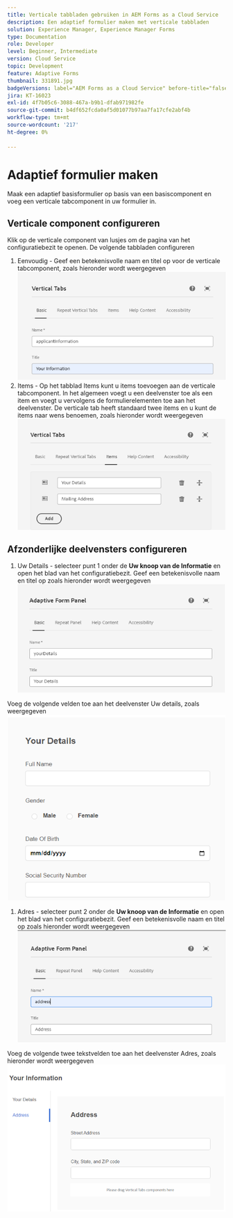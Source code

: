 ```yaml
---
title: Verticale tabbladen gebruiken in AEM Forms as a Cloud Service
description: Een adaptief formulier maken met verticale tabbladen
solution: Experience Manager, Experience Manager Forms
type: Documentation
role: Developer
level: Beginner, Intermediate
version: Cloud Service
topic: Development
feature: Adaptive Forms
thumbnail: 331891.jpg
badgeVersions: label="AEM Forms as a Cloud Service" before-title="false"
jira: KT-16023
exl-id: 4f7b05c6-3088-467a-b9b1-dfab971982fe
source-git-commit: b4df652fcda0af5d01077b97aa7fa17cfe2abf4b
workflow-type: tm+mt
source-wordcount: '217'
ht-degree: 0%

---
```


# Adaptief formulier maken

Maak een adaptief basisformulier op basis van een basiscomponent en voeg een verticale tabcomponent in uw formulier in.

## Verticale component configureren

Klik op de verticale component van lusjes om de pagina van het configuratiebezit te openen. De volgende tabbladen configureren

1. Eenvoudig - Geef een betekenisvolle naam en titel op voor de verticale tabcomponent, zoals hieronder wordt weergegeven
   ![ verticaal-tabs-1 ](assets/vertical-tabs-1.png)
1. Items - Op het tabblad Items kunt u items toevoegen aan de verticale tabcomponent. In het algemeen voegt u een deelvenster toe als een item en voegt u vervolgens de formulierelementen toe aan het deelvenster. De verticale tab heeft standaard twee items en u kunt de items naar wens benoemen, zoals hieronder wordt weergegeven
   ![ verticaal-tabs-2 ](assets/vertical-tabs-2.png)

## Afzonderlijke deelvensters configureren

1. Uw Details - selecteer punt 1 onder de **Uw knoop van de Informatie** en open het blad van het configuratiebezit. Geef een betekenisvolle naam en titel op zoals hieronder wordt weergegeven
   ![ verticaal-tabs-3 ](assets/vertical-tabs-3.png)

Voeg de volgende velden toe aan het deelvenster Uw details, zoals weergegeven
![ verticaal-tabs-4 ](assets/vertical-tabs-4.png)

1. Adres - selecteer punt 2 onder de **Uw knoop van de Informatie** en open het blad van het configuratiebezit. Geef een betekenisvolle naam en titel op zoals hieronder wordt weergegeven
   ![ verticaal-tabs-6 ](assets/vertical-tabs-6.png)

Voeg de volgende twee tekstvelden toe aan het deelvenster Adres, zoals hieronder wordt weergegeven
![ verticaal-lusjes-5 ](assets/vertical-tabs-5.png)
